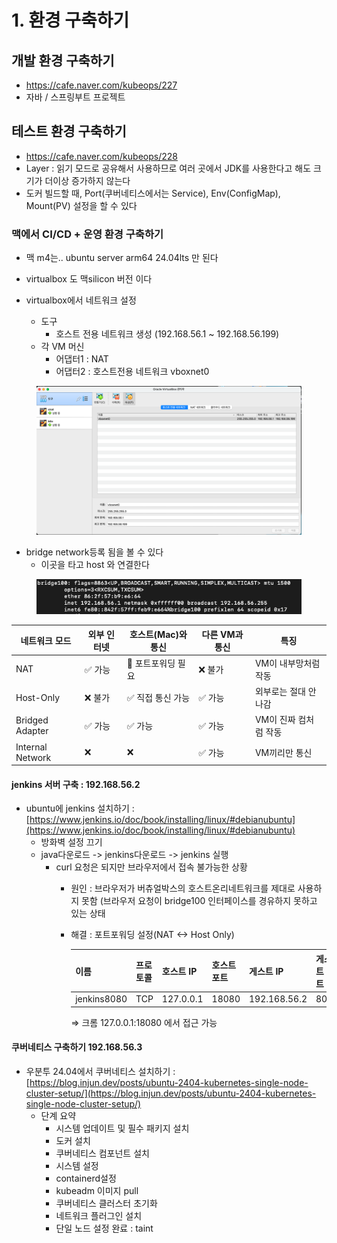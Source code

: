 # 1. 환경 구축하기

## 개발 환경 구축하기

* https://cafe.naver.com/kubeops/227
* 자바 / 스프링부트 프로젝트



## 테스트 환경 구축하기

* https://cafe.naver.com/kubeops/228
* Layer : 읽기 모드로 공유해서 사용하므로 여러 곳에서 JDK를 사용한다고 해도 크기가 더이상 증가하지 않는다
* 도커 빌드할 때, Port(쿠버네티스에서는 Service), Env(ConfigMap), Mount(PV) 설정을 할 수 있다



### 맥에서 CI/CD +  운영 환경 구축하기&#x20;

* 맥 m4는.. ubuntu server arm64 24.04lts 만 된다
* virtualbox 도 맥silicon 버전 이다&#x20;





* virtualbox에서 네트워크 설정
  * 도구&#x20;
    * 호스트 전용 네트워크 생성 (192.168.56.1 \~ 192.168.56.199)
  * 각 VM 머신&#x20;
    * 어댑터1 : NAT
    * 어댑터2 : 호스트전용 네트워크 vboxnet0

<figure><img src="../../../.gitbook/assets/image.png" alt=""><figcaption></figcaption></figure>



* bridge network등록 됨을 볼 수 있다&#x20;
  * 이곳을 타고 host 와 연결한다&#x20;

<figure><img src="../../../.gitbook/assets/image (2).png" alt=""><figcaption></figcaption></figure>

| 네트워크 모드          | 외부 인터넷 | 호스트(Mac)와 통신 | 다른 VM과 통신 | 특징            |
| ---------------- | ------ | ------------ | --------- | ------------- |
| NAT              | ✅ 가능   | 🔸 포트포워딩 필요  | ❌ 불가      | VM이 내부망처럼 작동  |
| Host-Only        | ❌ 불가   | ✅ 직접 통신 가능   | ✅ 가능      | 외부로는 절대 안 나감  |
| Bridged Adapter  | ✅ 가능   | ✅ 가능         | ✅ 가능      | VM이 진짜 컴처럼 작동 |
| Internal Network | ❌      | ❌            | ✅ 가능      | VM끼리만 통신      |





#### jenkins 서버 구축 : 192.168.56.2

* ubuntu에 jenkins 설치하기 : [https://www.jenkins.io/doc/book/installing/linux/#debianubuntu](https://www.jenkins.io/doc/book/installing/linux/#debianubuntu)
  * 방화벽 설정 끄기&#x20;
  * java다운로드 -> jenkins다운로드 -> jenkins 실행
    * curl 요청은 되지만 브라우저에서 접속 불가능한 상황&#x20;
      * 원인 : 브라우저가 버츄얼박스의 호스트온리네트워크를 제대로 사용하지 못함 (브라우저 요청이 bridge100 인터페이스를 경유하지 못하고 있는 상태
      *   해결 : 포트포워딩 설정(NAT <-> Host Only)

          | 이름          | 프로토콜 | 호스트 IP    | 호스트 포트 | 게스트 IP       | 게스트 포트 |
          | ----------- | ---- | --------- | ------ | ------------ | ------ |
          | jenkins8080 | TCP  | 127.0.0.1 | 18080  | 192.168.56.2 | 8080   |

          ⇒ 크롬 127.0.0.1:18080  에서 접근 가능



#### 쿠버네티스 구축하기  192.168.56.3

* 우분투 24.04에서 쿠버네티스 설치하기 : [https://blog.injun.dev/posts/ubuntu-2404-kubernetes-single-node-cluster-setup/](https://blog.injun.dev/posts/ubuntu-2404-kubernetes-single-node-cluster-setup/)
  * 단계 요약&#x20;
    * 시스템 업데이트 및 필수 패키지 설치
    * 도커 설치&#x20;
    * 쿠버네티스 컴포넌트 설치
    * 시스템 설정
    * containerd설정
    * kubeadm 이미지 pull&#x20;
    * 쿠버네티스 클러스터 초기화&#x20;
    * 네트워크 플러그인 설치
    * 단일 노드 설정 완료 : taint





